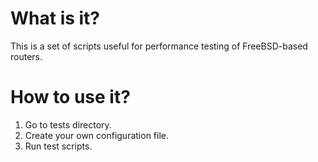 # What is it?
This is a set of scripts useful for performance testing of FreeBSD-based routers.

# How to use it?
1. Go to tests directory.
2. Create your own configuration file.
3. Run test scripts.

